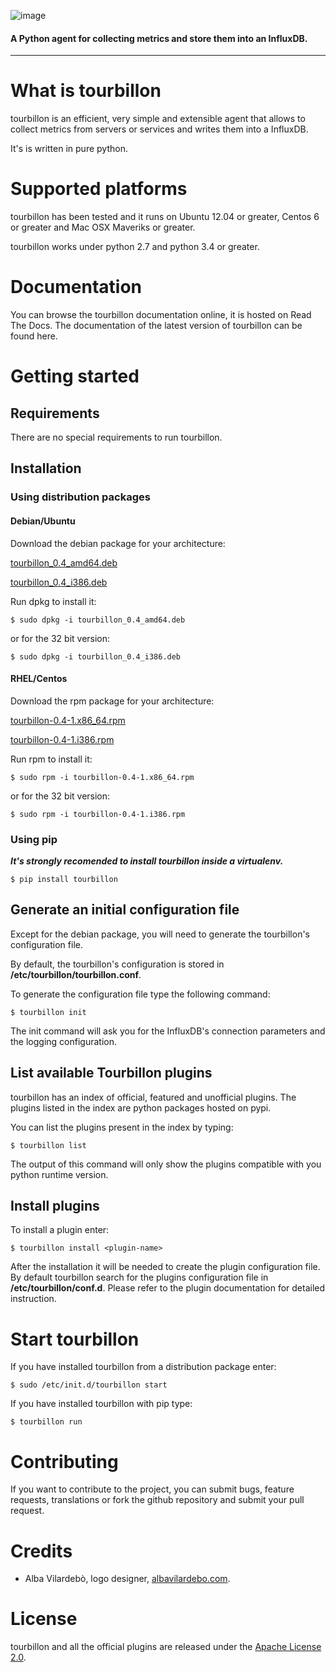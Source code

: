 ![image](https://raw.githubusercontent.com/tourbillonpy/tourbillon-agent/master/assets/tourbillon_logo_gray.png) 
#### A Python agent for collecting metrics and store them into an InfluxDB.

-----

# What is tourbillon

tourbillon is an efficient, very simple and extensible agent that allows to collect metrics from servers or services and writes them into a InfluxDB.

It's is written in pure python.

# Supported platforms

tourbillon has been tested and it runs on Ubuntu 12.04 or greater, Centos 6 or greater and Mac OSX Maveriks or greater.
 
tourbillon works under python 2.7 and python 3.4 or greater.

# Documentation

You can browse the tourbillon documentation online, it is hosted on Read The Docs.
The documentation of the latest version of tourbillon can be found here.


# Getting started

## Requirements

There are no special requirements to run tourbillon.

## Installation

### Using distribution packages

#### Debian/Ubuntu

Download the debian package for your architecture:


[tourbillon_0.4_amd64.deb](https://github.com/tourbillonpy/tourbillon-agent/attachments/releases/download/0.4/tourbillon_0.4_amd64.deb)

[tourbillon_0.4_i386.deb](https://github.com/tourbillonpy/tourbillon-agent/attachments/releases/download/0.4/tourbillon_0.4_i386.deb)

Run dpkg to install it:

```
$ sudo dpkg -i tourbillon_0.4_amd64.deb
```

or for the 32 bit version:

```
$ sudo dpkg -i tourbillon_0.4_i386.deb
```



#### RHEL/Centos


Download the rpm package for your architecture:


[tourbillon-0.4-1.x86_64.rpm](https://github.com/tourbillonpy/tourbillon-agent/attachments/releases/download/0.4/tourbillon-0.4-1.x86_64.rpm)

[tourbillon-0.4-1.i386.rpm](https://github.com/tourbillonpy/tourbillon-agent/attachments/releases/download/0.4/tourbillon-0.4-1.i386.rpm)


Run rpm to install it:

```
$ sudo rpm -i tourbillon-0.4-1.x86_64.rpm
```

or for the 32 bit version:

```
$ sudo rpm -i tourbillon-0.4-1.i386.rpm
```



### Using pip

**_It's strongly recomended to install tourbillon inside a virtualenv._**


```
$ pip install tourbillon
```


## Generate an initial configuration file

Except for the debian package, you will need to generate the tourbillon's configuration file.

By default, the tourbillon's configuration is stored in **/etc/tourbillon/tourbillon.conf**.

To generate the configuration file type the following command:

```
$ tourbillon init
```

The init command will ask you for the InfluxDB's connection parameters and the logging configuration.



## List available Tourbillon plugins
tourbillon has an index of official, featured and unofficial plugins.
The plugins listed in the index are python packages hosted on pypi.

You can list the plugins present in the index by typing:

```
$ tourbillon list
```

The output of this command will only show the plugins compatible with you python runtime version.


## Install plugins

To install a plugin enter:

```
$ tourbillon install <plugin-name>
```

After the installation it will be needed to create the plugin configuration file.
By default tourbillon search for the plugins configuration file in **/etc/tourbillon/conf.d**.
Please refer to the plugin documentation for detailed instruction.


# Start tourbillon

If you have installed tourbillon from a distribution package enter:

```
$ sudo /etc/init.d/tourbillon start
```

If you have installed tourbillon with pip type:

```
$ tourbillon run
```



# Contributing

If you want to contribute to the project, you can submit bugs, feature requests, translations or fork the github repository and submit your pull request.


# Credits

* Alba Vilardebò, logo designer, [albavilardebo.com](http://albavilardebo.com).


# License

tourbillon and all the official plugins are released under the [Apache License 2.0](http://www.apache.org/licenses/LICENSE-2.0.html).








